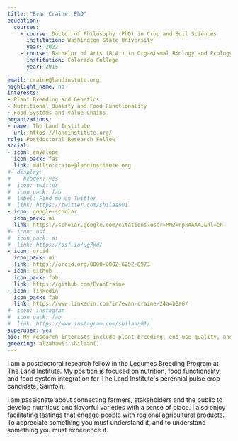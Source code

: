 ```yaml
---
title: "Evan Craine, PhD"
education:
  courses:
    - course: Doctor of Philosophy (PhD) in Crop and Soil Sciences
      institution: Washington State University
      year: 2022
    - course: Bachelor of Arts (B.A.) in Organismal Biology and Ecology
      institution: Colorado College
      year: 2015
    
email: craine@landinstute.org
highlight_name: no
interests:
- Plant Breeding and Genetics
- Nutritional Quality and Food Functionality
- Food Systems and Value Chains
organizations:
- name: The Land Institute
  url: https://landinstitute.org/
role: Postdoctoral Research Fellow
social:
- icon: envelope
  icon_pack: fas
  link: mailto:craine@landinstitute.org
#- display:
#    header: yes
#  icon: twitter
#  icon_pack: fab
#  label: Find me on Twitter
#  link: https://twitter.com/shilaan01
- icon: google-scholar
  icon_pack: ai
  link: https://scholar.google.com/citations?user=MM2xnpkAAAAJ&hl=en
#- icon: osf
#  icon_pack: ai
#  link: https://osf.io/ug7xd/ 
- icon: orcid
  icon_pack: ai
  link: https://orcid.org/0000-0002-6252-8973
- icon: github
  icon_pack: fab
  link: https://github.com/EvanCraine
- icon: linkedin
  icon_pack: fab
  link: https://www.linkedin.com/in/evan-craine-24a4b0a6/
#- icon: instagram
#  icon_pack: fab
#  link: https://www.instagram.com/shilaan01/ 
superuser: yes
bio: My research interests include plant breeding, end-use quality, and utilization.
greeting: alzahawi::shilaan()
---
```


I am a postdoctoral research fellow in the Legumes Breeding Program at The Land Institute. My position is focused on nutrition, food functionality, and food system integration for The Land Institute's perennial pulse crop candidate, Sainfoin. 

I am passionate about connecting farmers, stakeholders and the public to develop nutritious and flavorful varieties with a sense of place. I also enjoy facilitating tastings that engage people with regional agricultural products. To appreciate something you must understand it, and to understand something you must experience it. 